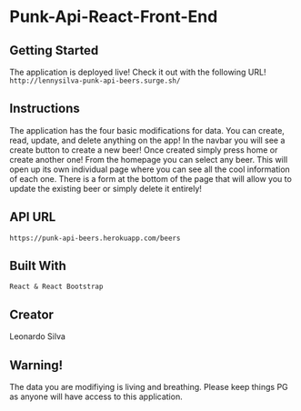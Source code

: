 # Punk-Api-React-Front-End

## Getting Started
The application is deployed live! Check it out with the following URL!
```http://lennysilva-punk-api-beers.surge.sh/```

## Instructions
The application has the four basic modifications for data. You can create, read, update, and delete anything on the app! In the navbar you will see a create button to create a new beer! Once created simply press home or create another one! From the homepage you can select any beer. This will open up its own individual page where you can see all the cool information of each one. There is a form at the bottom of the page that will allow you to update the existing beer or simply delete it entirely!

## API URL
```https://punk-api-beers.herokuapp.com/beers```

## Built With
```React & React Bootstrap```

## Creator
Leonardo Silva

## Warning!
The data you are modifiying is living and breathing. Please keep things PG as anyone will have access to this application. 